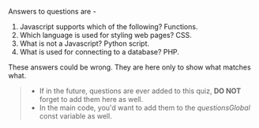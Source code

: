 Answers to questions are -
1. Javascript supports which of the following? Functions.
2. Which language is used for styling web pages? CSS.
3. What is not a Javascript? Python script.
4. What is used for connecting to a database? PHP.

These answers could be wrong. They are here only to show what matches what.
>* If in the future, questions are ever added to this quiz, **DO NOT** forget to add them here as well.
>* In the main code, you'd want to add them to the *questionsGlobal* const variable as well.